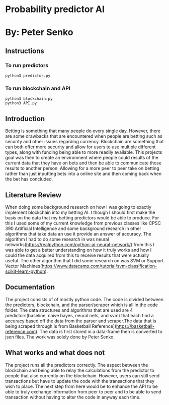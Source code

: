# Probability predictor AI
# By: Peter Senko

## Instructions
### To run predictors
    python3 predictor.py
### To run blockchain and API
    python3 blockchain.py
    python3 API.py

## Introduction
Betting is something that many people do every single day. However, there are some drawbacks that are encountered when people are betting such as security and other issues regarding currency. Blockchain are something that can both offer more security and allow for users to use multiple different types, along with funding being able to more readily available. This projects goal was then to create an environment where people could results of the current data that they have on bets and then be able to communicate those results to another person. Allowing for a more peer to peer take on betting rather than just inputting bets into a online site and then coming back when the bet has concluded.

## Literature Review
When doing some background research on how I was going to exactly implement blockchain into my betting AI. I though I should first make the basis on
the data that my betting predictors would be able to produce. For this I used some of my current knowledge from previous classes like CPSC 390 Artificial
Intelligence and some background research in other algorithms that take data an use it provide an answer of accuracy. The algorithm I had to do some research in was neural networks(https://realpython.com/python-ai-neural-network/) from this I was able to get a better understanding on how it truly works and how I could the data acquired from this to receive results that were actually useful. The other algorithm that I did some research on was SVM or Support Vector Machines(https://www.datacamp.com/tutorial/svm-classification-scikit-learn-python).

## Documentation
The project consists of of mostly python code. The code is divided between the predictors, blockchain, and the parser/scraper which is all in the code folder. The data structures and algorithms that are used are 4 predictors(baseline, naive bayes, neural nets, and svm) that each find a accuracy based off the data from the parser and scraper.The data that is being scraped through is from Basketball Reference](https://basketball-reference.com). The data is first stored in a data-frame then is converted to json files. The work was solely done by Peter Senko.

## What works and what does not
The project runs all the predictors correctly. The aspect between the blockchain and being able to relay the calculations from the predictor
to people that also currently on the blockchain. However, users can still send transactions but have to update the code with the transactions
that they wish to place. The next step from here would be to enhance the API to be able to truly exchange information from peer to peer and to be
able to send transaction without having to alter the code in anyway each time.
